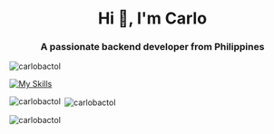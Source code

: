 <h1 align="center">Hi 👋, I'm Carlo</h1>
<h3 align="center">A passionate backend developer from Philippines</h3>

<p align="left"> <img src="https://komarev.com/ghpvc/?username=carlobactol&label=Profile%20views&color=0e75b6&style=flat" alt="carlobactol" /> </p>

[![My Skills](https://skillicons.dev/icons?i=js,html,css,wasm)](https://skillicons.dev)

<p><img align="left" src="https://github-readme-stats.vercel.app/api/top-langs?username=carlobactol&show_icons=true&locale=en&layout=compact" alt="carlobactol" /></p>

<p>&nbsp;<img align="center" src="https://github-readme-stats.vercel.app/api?username=carlobactol&show_icons=true&locale=en" alt="carlobactol" /></p>

<p><img align="center" src="https://github-readme-streak-stats.herokuapp.com/?user=carlobactol&" alt="carlobactol" /></p>

